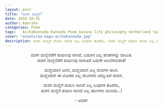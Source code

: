 ```yaml
---
layout: post
title: "ಮರಳಿ ಮಣ್ಣಿಗೆ"
date: 2018-10-31
author: Adarsha
categories: Poem
tags:	AcchaKannada Kannada Poem kavana life philosophy motherland taayinaadu mannu Karnataka India
cover: "assets/aa-nagu-acchakannada.jpg"
description: ಮರಳಿ ಮಣ್ಣಿಗೆ ಪಯಣ ಸಾಗಿದೆ ಎಲ್ಲ ಬಂಧಗಳ ತೊರೆದು, ಮರಳಿ ಮಣ್ಣಿಗೆ ಪಯಣ ಸಾಗಿದೆ ಎಲ್ಲ ಋಣಗಳು ಮುಗಿದು.
---
```


<p align ="center">ಮರಳಿ ಮಣ್ಣಿನೆಡೆಗೆ ಪಯಣವು ಸಾಗಿದೆ, ಬದುಕಿನ ಎಲ್ಲ ಹಂತಗಳನ್ನು ದಾಟುತ.<br>
ಮರಳಿ ಮಣ್ಣಿನೆಡೆಗೆ ಪಯಣವು ಸಾಗುತಿದೆ ಬದುಕೇ ಅಂಬೆಗಾಲಿಡುತ!</p><!--more-->

<p align ="center">ಮಣ್ಣಿಂದಲೇ ಜನನ, ಮಣ್ಣಿಂದಲೇ ಎಲ್ಲ ಜೀವಗಳ ಚಲನ.<br>
ಮಣ್ಣಿಂದಲೇ ಈ ಲೋಕದ ಎಲ್ಲ ಜೀವಿಗಳಲಿ ಚಿಮ್ಮುತಿದೆ ಜೀವನ.</p>

<p align ="center">ಮರಳಿ ಮಣ್ಣಿಗೆ ಪಯಣ ಸಾಗಿದೆ ಎಲ್ಲ ಬಂಧಗಳ ತೊರೆದು,<br>
ಮರಳಿ ಮಣ್ಣಿಗೆ ಪಯಣ ಸಾಗಿದೆ ಎಲ್ಲ ಋಣಗಳು ಮುಗಿದು...!</p>

<p align ="center">- ಆದರ್ಶ</p>
